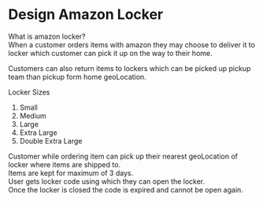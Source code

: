 # Design Amazon Locker

What is amazon locker?  
When a customer orders items with amazon they may choose to deliver it to locker which customer can pick it up on the way to their home.
  
Customers can also return items to lockers which can be picked up pickup team than pickup form home geoLocation.  

Locker Sizes  
1. Small
2. Medium
3. Large
4. Extra Large
5. Double Extra Large

Customer while ordering item can pick up their nearest geoLocation of locker where items are shipped to.   
Items are kept for maximum of 3 days.  
User gets locker code using which they can open the locker.  
Once the locker is closed the code is expired and cannot be open again.  
